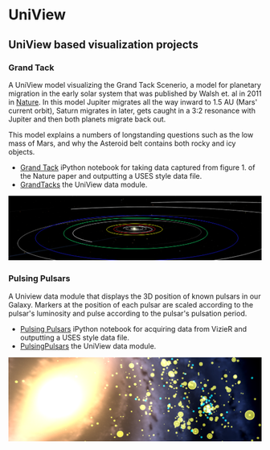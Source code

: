 UniView
=======

<h2>UniView based visualization projects</h2>
<h3>Grand Tack</h3>
A UniView model visualizing the Grand Tack Scenerio, a model for planetary migration in the early solar system that was published by Walsh et. al in 2011 in <a href=http://www.nature.com/nature/journal/v475/n7355/full/nature10201.html>Nature</a>. In this model Jupiter migrates all the way inward to 1.5 AU (Mars' current orbit), Saturn migrates in later, gets caught in a 3:2 resonance with Jupiter and then both planets migrate back out.

This model explains a numbers of longstanding questions such as the low mass of Mars, and why the Asteroid belt contains both rocky and icy objects.
<ul>
  <li>
    <a href=http://nbviewer.ipython.org/github/marksubbarao/Uniview/blob/master/GrandTack%20Tack.ipynb>Grand Tack</a> iPython notebook for taking data captured from figure 1. of the Nature paper and outputting a USES style data file.
  </li>
  <li>
    <a href=https://github.com/marksubbarao/Uniview/tree/master/GrandTack>GrandTacks</a> the UniView data module.
  </li>
</ul>
<img src=https://raw.githubusercontent.com/marksubbarao/Uniview/master/images/GrandTackBanner.png>
<h3>Pulsing Pulsars</h3>
A Uniview data module that displays the 3D position of known pulsars in our Galaxy. Markers at the position of each pulsar are scaled according to the pulsar's luminosity and pulse according to the pulsar's pulsation period.
<ul>
  <li>
    <a href=http://nbviewer.ipython.org/github/marksubbarao/Uniview/blob/master/Pulsing%20Pulsars.ipynb>Pulsing Pulsars</a> iPython notebook for acquiring data from VizieR and outputting a USES style data file.
  </li>
  <li>
    <a href=https://github.com/marksubbarao/Uniview/tree/master/PulsingPulsars>PulsingPulsars</a> the UniView data module.
  </li>
</ul>
<img src=https://raw.githubusercontent.com/marksubbarao/Uniview/master/images/pulsar.png>
